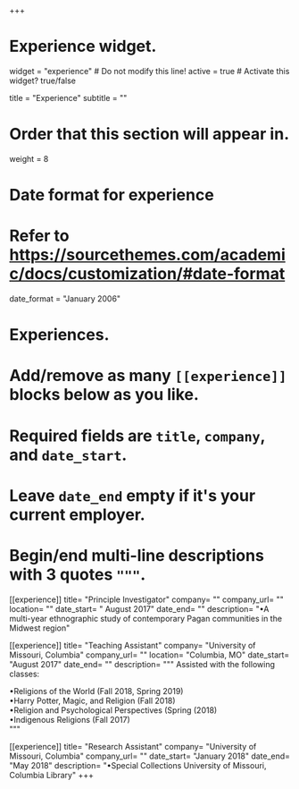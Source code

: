 +++
# Experience widget.
widget = "experience"  # Do not modify this line!
active = true  # Activate this widget? true/false

title = "Experience"
subtitle = ""

# Order that this section will appear in.
weight = 8

# Date format for experience
#   Refer to https://sourcethemes.com/academic/docs/customization/#date-format
date_format = "January 2006"

# Experiences.
#   Add/remove as many `[[experience]]` blocks below as you like.
#   Required fields are `title`, `company`, and `date_start`.
#   Leave `date_end` empty if it's your current employer.
#   Begin/end multi-line descriptions with 3 quotes `"""`.
[[experience]]
  title= "Principle Investigator"
  company= ""
  company_url= ""
  location= ""
  date_start= " August 2017"
  date_end= ""
  description= "•A multi-year ethnographic study of contemporary Pagan communities in the Midwest region"
  
[[experience]]
  title= "Teaching Assistant"
  company= "University of Missouri, Columbia"
  company_url= ""
  location= "Columbia, MO"
  date_start= "August 2017"
  date_end= ""
  description= """
  Assisted with the following classes:  
    
  •Religions of the World (Fall 2018, Spring 2019)  
  •Harry Potter, Magic, and Religion (Fall 2018)  
  •Religion and Psychological Perspectives (Spring (2018)  
  •Indigenous Religions (Fall 2017)  
  """
  
[[experience]]
  title= "Research Assistant"
  company= "University of Missouri, Columbia"
  company_url= ""
  date_start= "January 2018"
  date_end= "May 2018"
  description= "•Special Collections University of Missouri, Columbia Library"
+++
